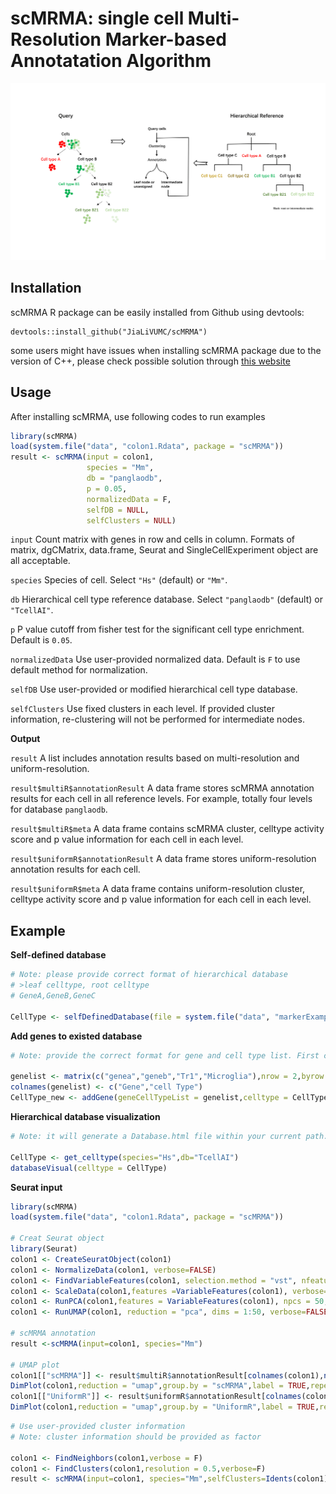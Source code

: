 # scMRMA: single cell Multi-Resolution Marker-based Annotatation Algorithm

<p align="center">
  <img width="900"  src="https://github.com/JiaLiVUMC/scMRMA/blob/main/overview_scMRMA.png">
</p>

## Installation

scMRMA R package can be easily installed from Github using devtools:  

```
devtools::install_github("JiaLiVUMC/scMRMA")
```
some users might have issues when installing scMRMA package due to the version of C++, please check possible solution through [this website](https://teuder.github.io/rcpp4everyone_en/020_install.html)

## Usage

After installing scMRMA, use following codes to run examples

```R
library(scMRMA)
load(system.file("data", "colon1.Rdata", package = "scMRMA"))
result <- scMRMA(input = colon1,
                 species = "Mm",
                 db = "panglaodb",
                 p = 0.05,
                 normalizedData = F,
                 selfDB = NULL,
                 selfClusters = NULL)
```

`input` Count matrix with genes in row and cells in column. Formats of matrix, dgCMatrix, data.frame, Seurat and SingleCellExperiment object are all acceptable.

`species` Species of cell. Select `"Hs"` (default) or `"Mm"`.

`db` Hierarchical cell type reference database. Select `"panglaodb"` (default) or `"TcellAI"`.

`p` P value cutoff from fisher test for the significant cell type enrichment. Default is `0.05`.

`normalizedData` Use user-provided normalized data. Default is `F` to use default method for normalization.

`selfDB` Use user-provided or modified hierarchical cell type database.

`selfClusters` Use fixed clusters in each level. If provided cluster information, re-clustering will not be performed for intermediate nodes.

__Output__

`result` A list includes annotation results based on multi-resolution and uniform-resolution. 

`result$multiR$annotationResult` A data frame stores scMRMA annotation results for each cell in all reference levels. For example, totally four levels for database `panglaodb`.

`result$multiR$meta` A data frame contains scMRMA cluster, celltype activity score and p value information for each cell in each level.

`result$uniformR$annotationResult` A data frame stores uniform-resolution annotation results for each cell.

`result$uniformR$meta` A data frame contains uniform-resolution cluster, celltype activity score and p value information for each cell in each level.

## Example

__Self-defined database__

```R
# Note: please provide correct format of hierarchical database
# >leaf celltype, root celltype
# GeneA,GeneB,GeneC

CellType <- selfDefinedDatabase(file = system.file("data", "markerExample.txt", package = "scMRMA"))
```

__Add genes to existed database__

```R
# Note: provide the correct format for gene and cell type list. First column includes genes and second column includes cell types in the last level.

genelist <- matrix(c("genea","geneb","Tr1","Microglia"),nrow = 2,byrow = F)
colnames(genelist) <- c("Gene","cell Type")
CellType_new <- addGene(geneCellTypeList = genelist,celltype = CellType)

```

__Hierarchical database visualization__

```R
# Note: it will generate a Database.html file within your current path.

CellType <- get_celltype(species="Hs",db="TcellAI")
databaseVisual(celltype = CellType)
```

__Seurat input__

```R
library(scMRMA)
load(system.file("data", "colon1.Rdata", package = "scMRMA"))

# Creat Seurat object
library(Seurat)
colon1 <- CreateSeuratObject(colon1)
colon1 <- NormalizeData(colon1, verbose=FALSE)
colon1 <- FindVariableFeatures(colon1, selection.method = "vst", nfeatures = 2000, verbose=FALSE)
colon1 <- ScaleData(colon1,features =VariableFeatures(colon1), verbose=FALSE)
colon1 <- RunPCA(colon1,features = VariableFeatures(colon1), npcs = 50,verbose=FALSE,approx = T)
colon1 <- RunUMAP(colon1, reduction = "pca", dims = 1:50, verbose=FALSE)

# scMRMA annotation
result <-scMRMA(input=colon1, species="Mm")

# UMAP plot
colon1[["scMRMA"]] <- result$multiR$annotationResult[colnames(colon1),ncol(result$multiR$annotationResult)]
DimPlot(colon1,reduction = "umap",group.by = "scMRMA",label = TRUE,repel = TRUE)
colon1[["UniformR"]] <- result$uniformR$annotationResult[colnames(colon1),1]
DimPlot(colon1,reduction = "umap",group.by = "UniformR",label = TRUE,repel = TRUE)
```

```R
# Use user-provided cluster information
# Note: cluster information should be provided as factor

colon1 <- FindNeighbors(colon1,verbose = F)
colon1 <- FindClusters(colon1,resolution = 0.5,verbose=F)
result <- scMRMA(input=colon1, species="Mm",selfClusters=Idents(colon1)
```

